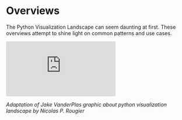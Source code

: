# Overviews

The Python Visualization Landscape can seem daunting at first. These
overviews attempt to shine light on common patterns and use cases.

<iframe src="https://rougier.github.io/python-visualization-landscape/landscape-colors.html" frameborder="0" allowfullscreen></iframe>

*Adaptation of Jake VanderPlas graphic about python visualization landscape by Nicolas P. Rougier*
